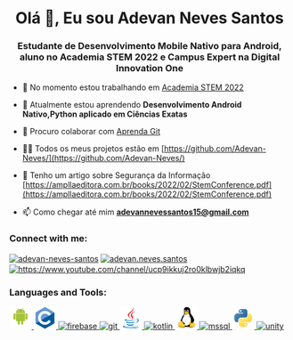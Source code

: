 <h1 align="center">Olá 👋, Eu sou Adevan Neves Santos</h1>
<h3 align="center">Estudante de Desenvolvimento Mobile Nativo para Android, aluno no Academia STEM 2022 e Campus Expert na Digital Innovation One</h3>

- 🔭 No momento estou trabalhando em [Academia STEM 2022](https://github.com/Adevan-Neves/Academia-STEM-2022)

- 🌱 Atualmente estou aprendendo **Desenvolvimento Android Nativo,Python aplicado em Ciências Exatas**

- 👯 Procuro colaborar com [Aprenda Git](https://github.com/aprenda-git/pull-request)

- 👨‍💻 Todos os meus projetos estão em [https://github.com/Adevan-Neves/](https://github.com/Adevan-Neves/)

- 📝 Tenho um artigo sobre Segurança da Informação [https://ampllaeditora.com.br/books/2022/02/StemConference.pdf](https://ampllaeditora.com.br/books/2022/02/StemConference.pdf)

- 📫 Como chegar até mim **adevannevessantos15@gmail.com**

<h3 align="left">Connect with me:</h3>
<p align="left">
<a href="https://linkedin.com/in/adevan-neves-santos" target="blank"><img align="center" src="https://raw.githubusercontent.com/rahuldkjain/github-profile-readme-generator/master/src/images/icons/Social/linked-in-alt.svg" alt="adevan-neves-santos" height="30" width="40" /></a>
<a href="https://instagram.com/adevan.neves.santos" target="blank"><img align="center" src="https://raw.githubusercontent.com/rahuldkjain/github-profile-readme-generator/master/src/images/icons/Social/instagram.svg" alt="adevan.neves.santos" height="30" width="40" /></a>
<a href="https://www.youtube.com/channel/ucp9ikkuj2ro0klbwjb2iqkq" target="blank"><img align="center" src="https://raw.githubusercontent.com/rahuldkjain/github-profile-readme-generator/master/src/images/icons/Social/youtube.svg" alt="https://www.youtube.com/channel/ucp9ikkuj2ro0klbwjb2iqkq" height="30" width="40" /></a>
</p>

<h3 align="left">Languages and Tools:</h3>
<p align="left"> <a href="https://developer.android.com" target="_blank" rel="noreferrer"> <img src="https://raw.githubusercontent.com/devicons/devicon/master/icons/android/android-original-wordmark.svg" alt="android" width="40" height="40"/> </a> <a href="https://www.cprogramming.com/" target="_blank" rel="noreferrer"> <img src="https://raw.githubusercontent.com/devicons/devicon/master/icons/c/c-original.svg" alt="c" width="40" height="40"/> </a> <a href="https://firebase.google.com/" target="_blank" rel="noreferrer"> <img src="https://www.vectorlogo.zone/logos/firebase/firebase-icon.svg" alt="firebase" width="40" height="40"/> </a> <a href="https://git-scm.com/" target="_blank" rel="noreferrer"> <img src="https://www.vectorlogo.zone/logos/git-scm/git-scm-icon.svg" alt="git" width="40" height="40"/> </a> <a href="https://www.java.com" target="_blank" rel="noreferrer"> <img src="https://raw.githubusercontent.com/devicons/devicon/master/icons/java/java-original.svg" alt="java" width="40" height="40"/> </a> <a href="https://kotlinlang.org" target="_blank" rel="noreferrer"> <img src="https://www.vectorlogo.zone/logos/kotlinlang/kotlinlang-icon.svg" alt="kotlin" width="40" height="40"/> </a> <a href="https://www.linux.org/" target="_blank" rel="noreferrer"> <img src="https://raw.githubusercontent.com/devicons/devicon/master/icons/linux/linux-original.svg" alt="linux" width="40" height="40"/> </a> <a href="https://www.microsoft.com/en-us/sql-server" target="_blank" rel="noreferrer"> <img src="https://www.svgrepo.com/show/303229/microsoft-sql-server-logo.svg" alt="mssql" width="40" height="40"/> </a> <a href="https://www.python.org" target="_blank" rel="noreferrer"> <img src="https://raw.githubusercontent.com/devicons/devicon/master/icons/python/python-original.svg" alt="python" width="40" height="40"/> </a> <a href="https://unity.com/" target="_blank" rel="noreferrer"> <img src="https://www.vectorlogo.zone/logos/unity3d/unity3d-icon.svg" alt="unity" width="40" height="40"/> </a> </p>
